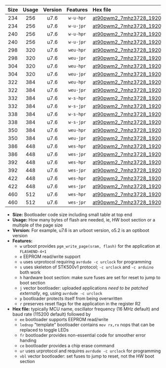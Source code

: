 |Size|Usage|Version|Features|Hex file|
|:-:|:-:|:-:|:-:|:--|
|234|256|u7.6|`w-u-hpr`|[at90pwm2_7mhz3728_19200bps_ur.hex](https://raw.githubusercontent.com/stefanrueger/urboot/main/bootloaders/at90pwm2/fcpu_7mhz3728/19200_bps/at90pwm2_7mhz3728_19200bps_ur.hex)|
|234|256|u7.6|`w-u-jpr`|[at90pwm2_7mhz3728_19200bps_ur_vbl.hex](https://raw.githubusercontent.com/stefanrueger/urboot/main/bootloaders/at90pwm2/fcpu_7mhz3728/19200_bps/at90pwm2_7mhz3728_19200bps_ur_vbl.hex)|
|240|256|u7.6|`w-u-hpr`|[at90pwm2_7mhz3728_19200bps_lednop_ur.hex](https://raw.githubusercontent.com/stefanrueger/urboot/main/bootloaders/at90pwm2/fcpu_7mhz3728/19200_bps/at90pwm2_7mhz3728_19200bps_lednop_ur.hex)|
|240|256|u7.6|`w-u-jpr`|[at90pwm2_7mhz3728_19200bps_lednop_ur_vbl.hex](https://raw.githubusercontent.com/stefanrueger/urboot/main/bootloaders/at90pwm2/fcpu_7mhz3728/19200_bps/at90pwm2_7mhz3728_19200bps_lednop_ur_vbl.hex)|
|298|320|u7.6|`weu-hpr`|[at90pwm2_7mhz3728_19200bps_ee_ur.hex](https://raw.githubusercontent.com/stefanrueger/urboot/main/bootloaders/at90pwm2/fcpu_7mhz3728/19200_bps/at90pwm2_7mhz3728_19200bps_ee_ur.hex)|
|298|320|u7.6|`weu-jpr`|[at90pwm2_7mhz3728_19200bps_ee_ur_vbl.hex](https://raw.githubusercontent.com/stefanrueger/urboot/main/bootloaders/at90pwm2/fcpu_7mhz3728/19200_bps/at90pwm2_7mhz3728_19200bps_ee_ur_vbl.hex)|
|304|320|u7.6|`weu-hpr`|[at90pwm2_7mhz3728_19200bps_ee_lednop_ur.hex](https://raw.githubusercontent.com/stefanrueger/urboot/main/bootloaders/at90pwm2/fcpu_7mhz3728/19200_bps/at90pwm2_7mhz3728_19200bps_ee_lednop_ur.hex)|
|304|320|u7.6|`weu-jpr`|[at90pwm2_7mhz3728_19200bps_ee_lednop_ur_vbl.hex](https://raw.githubusercontent.com/stefanrueger/urboot/main/bootloaders/at90pwm2/fcpu_7mhz3728/19200_bps/at90pwm2_7mhz3728_19200bps_ee_lednop_ur_vbl.hex)|
|322|384|u7.6|`weu-hpr`|[at90pwm2_7mhz3728_19200bps_ee_lednop_fr_ur.hex](https://raw.githubusercontent.com/stefanrueger/urboot/main/bootloaders/at90pwm2/fcpu_7mhz3728/19200_bps/at90pwm2_7mhz3728_19200bps_ee_lednop_fr_ur.hex)|
|322|384|u7.6|`weu-jpr`|[at90pwm2_7mhz3728_19200bps_ee_lednop_fr_ur_vbl.hex](https://raw.githubusercontent.com/stefanrueger/urboot/main/bootloaders/at90pwm2/fcpu_7mhz3728/19200_bps/at90pwm2_7mhz3728_19200bps_ee_lednop_fr_ur_vbl.hex)|
|332|384|u7.6|`w-s-hpr`|[at90pwm2_7mhz3728_19200bps.hex](https://raw.githubusercontent.com/stefanrueger/urboot/main/bootloaders/at90pwm2/fcpu_7mhz3728/19200_bps/at90pwm2_7mhz3728_19200bps.hex)|
|332|384|u7.6|`w-s-jpr`|[at90pwm2_7mhz3728_19200bps_vbl.hex](https://raw.githubusercontent.com/stefanrueger/urboot/main/bootloaders/at90pwm2/fcpu_7mhz3728/19200_bps/at90pwm2_7mhz3728_19200bps_vbl.hex)|
|338|384|u7.6|`w-s-hpr`|[at90pwm2_7mhz3728_19200bps_lednop.hex](https://raw.githubusercontent.com/stefanrueger/urboot/main/bootloaders/at90pwm2/fcpu_7mhz3728/19200_bps/at90pwm2_7mhz3728_19200bps_lednop.hex)|
|338|384|u7.6|`w-s-jpr`|[at90pwm2_7mhz3728_19200bps_lednop_vbl.hex](https://raw.githubusercontent.com/stefanrueger/urboot/main/bootloaders/at90pwm2/fcpu_7mhz3728/19200_bps/at90pwm2_7mhz3728_19200bps_lednop_vbl.hex)|
|350|384|u7.6|`weu-hpr`|[at90pwm2_7mhz3728_19200bps_ee_lednop_fr_ce_ur.hex](https://raw.githubusercontent.com/stefanrueger/urboot/main/bootloaders/at90pwm2/fcpu_7mhz3728/19200_bps/at90pwm2_7mhz3728_19200bps_ee_lednop_fr_ce_ur.hex)|
|350|384|u7.6|`weu-jpr`|[at90pwm2_7mhz3728_19200bps_ee_lednop_fr_ce_ur_vbl.hex](https://raw.githubusercontent.com/stefanrueger/urboot/main/bootloaders/at90pwm2/fcpu_7mhz3728/19200_bps/at90pwm2_7mhz3728_19200bps_ee_lednop_fr_ce_ur_vbl.hex)|
|386|448|u7.6|`wes-hpr`|[at90pwm2_7mhz3728_19200bps_ee.hex](https://raw.githubusercontent.com/stefanrueger/urboot/main/bootloaders/at90pwm2/fcpu_7mhz3728/19200_bps/at90pwm2_7mhz3728_19200bps_ee.hex)|
|386|448|u7.6|`wes-jpr`|[at90pwm2_7mhz3728_19200bps_ee_vbl.hex](https://raw.githubusercontent.com/stefanrueger/urboot/main/bootloaders/at90pwm2/fcpu_7mhz3728/19200_bps/at90pwm2_7mhz3728_19200bps_ee_vbl.hex)|
|392|448|u7.6|`wes-hpr`|[at90pwm2_7mhz3728_19200bps_ee_lednop.hex](https://raw.githubusercontent.com/stefanrueger/urboot/main/bootloaders/at90pwm2/fcpu_7mhz3728/19200_bps/at90pwm2_7mhz3728_19200bps_ee_lednop.hex)|
|392|448|u7.6|`wes-jpr`|[at90pwm2_7mhz3728_19200bps_ee_lednop_vbl.hex](https://raw.githubusercontent.com/stefanrueger/urboot/main/bootloaders/at90pwm2/fcpu_7mhz3728/19200_bps/at90pwm2_7mhz3728_19200bps_ee_lednop_vbl.hex)|
|422|448|u7.6|`wes-hpr`|[at90pwm2_7mhz3728_19200bps_ee_lednop_fr.hex](https://raw.githubusercontent.com/stefanrueger/urboot/main/bootloaders/at90pwm2/fcpu_7mhz3728/19200_bps/at90pwm2_7mhz3728_19200bps_ee_lednop_fr.hex)|
|422|448|u7.6|`wes-jpr`|[at90pwm2_7mhz3728_19200bps_ee_lednop_fr_vbl.hex](https://raw.githubusercontent.com/stefanrueger/urboot/main/bootloaders/at90pwm2/fcpu_7mhz3728/19200_bps/at90pwm2_7mhz3728_19200bps_ee_lednop_fr_vbl.hex)|
|460|512|u7.6|`wes-hpr`|[at90pwm2_7mhz3728_19200bps_ee_lednop_fr_ce.hex](https://raw.githubusercontent.com/stefanrueger/urboot/main/bootloaders/at90pwm2/fcpu_7mhz3728/19200_bps/at90pwm2_7mhz3728_19200bps_ee_lednop_fr_ce.hex)|
|460|512|u7.6|`wes-jpr`|[at90pwm2_7mhz3728_19200bps_ee_lednop_fr_ce_vbl.hex](https://raw.githubusercontent.com/stefanrueger/urboot/main/bootloaders/at90pwm2/fcpu_7mhz3728/19200_bps/at90pwm2_7mhz3728_19200bps_ee_lednop_fr_ce_vbl.hex)|

- **Size:** Bootloader code size including small table at top end
- **Usage:** How many bytes of flash are needed, ie, HW boot section or a multiple of the page size
- **Version:** For example, u7.6 is an urboot version, o5.2 is an optiboot version
- **Features:**
  + `w` urboot provides `pgm_write_page(sram, flash)` for the application at `FLASHEND-4+1`
  + `e` EEPROM read/write support
  + `u` uses urprotocol requiring `avrdude -c urclock` for programming
  + `s` uses skeleton of STK500v1 protocol; `-c urclock` and `-c arduino` both work
  + `h` hardware boot section: make sure fuses are set for reset to jump to boot section
  + `j` vector bootloader: uploaded applications *need to be patched externally*, eg, using `avrdude -c urclock`
  + `p` bootloader protects itself from being overwritten
  + `r` preserves reset flags for the application in the register R2
- **Hex file:** typically MCU name, oscillator frequency (16 MHz default) and baud rate (115200 default) followed by
  + `ee` bootloader supports EEPROM read/write
  + `lednop` "template" bootloader contains `mov rx,rx` nops that can be replaced to toggle LEDs
  + `fr` bootloader provides non-essential code for smoother error handing
  + `ce` bootloader provides a chip erase command
  + `ur` uses urprotocol and requires `avrdude -c urclock` for programming
  + `vbl` vector bootloader: set fuses to jump to reset, not the HW boot section
